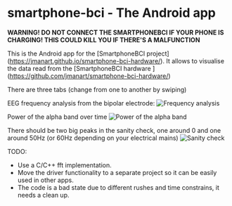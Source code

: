 # smartphone-bci - The Android app

**WARNING! DO NOT CONNECT THE SMARTPHONEBCI IF YOUR PHONE IS CHARGING! THIS COULD KILL YOU IF THERE'S A MALFUNCTION**

This is the Android app for the [SmartphoneBCI project] (https://jmanart.github.io/smartphone-bci-hardware/).
It allows to visualise the data read from the [SmartphoneBCI hardware ] (https://github.com/jmanart/smartphone-bci-hardware/)

There are three tabs (change from one to another by swiping) 

EEG frequency analysis from the bipolar electrode:
![Frequency analysis](https://cloud.githubusercontent.com/assets/1718009/17438363/61108920-5b1a-11e6-872d-3c7378568f4d.png)

Power of the alpha band over time
![Power of the alpha band ](https://cloud.githubusercontent.com/assets/1718009/17438367/635871ca-5b1a-11e6-821e-49dd994b4856.png)

There should be two big peaks in the sanity check, one around 0 and one around 50Hz (or 60Hz depending on your electrical mains)
![Sanity check](https://cloud.githubusercontent.com/assets/1718009/17438370/653b9c4c-5b1a-11e6-8630-899ffeed751d.png)



TODO:
 - Use a C/C++ fft implementation.
 - Move the driver functionality to a separate project so it can be easily used in other apps.
 - The code is a bad state due to different rushes and time constrains, it needs a clean up. 
